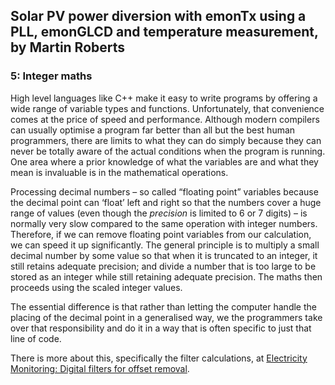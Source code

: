 ## Solar PV power diversion with emonTx using a PLL, emonGLCD and temperature measurement, by Martin Roberts

### 5: Integer maths

High level languages like C++ make it easy to write programs by offering a wide range of variable types and functions. Unfortunately, that convenience comes at the price of speed and performance. Although modern compilers can usually optimise a program far better than all but the best human programmers, there are limits to what they can do simply because they can never be totally aware of the actual conditions when the program is running. One area where a prior knowledge of what the variables are and what they mean is invaluable is in the mathematical operations.

Processing decimal numbers – so called “floating point” variables because the decimal point can ‘float’ left and right so that the numbers cover a huge range of values (even though the _precision_ is limited to 6 or 7 digits) – is normally very slow compared to the same operation with integer numbers. Therefore, if we can remove floating point variables from our calculation, we can speed it up significantly. The general principle is to multiply a small decimal number by some value so that when it is truncated to an integer, it still retains adequate precision; and divide a number that is too large to be stored as an integer while still retaining adequate precision. The maths then proceeds using the scaled integer values.

The essential difference is that rather than letting the computer handle the placing of the decimal point in a generalised way, we the programmers take over that responsibility and do it in a way that is often specific to just that line of code.

There is more about this, specifically the filter calculations, at [Electricity Monitoring: Digital filters for offset removal](../../electricity-monitoring/ctac/digital-filters-for-offset-removal).

